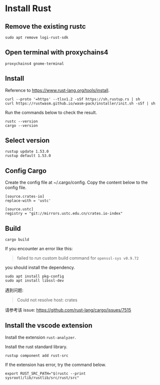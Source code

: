 # Install Rust

## Remove the existing rustc

```shell
sudo apt remove logi-rust-sdk
```

## Open terminal with proxychains4

```shell
proxychains4 gnome-terminal
```

## Install

Reference to <https://www.rust-lang.org/tools/install>.

```shell
curl --proto '=https' --tlsv1.2 -sSf https://sh.rustup.rs | sh
curl https://rustwasm.github.io/wasm-pack/installer/init.sh -sSf | sh
```

Run the commands below to check the result.

```shell
rustc --version
cargo --version
```

## Select version

```shell
rustup update 1.53.0
rustup default 1.53.0
```

## Config Cargo

Create the config file at ~/.cargo/config.
Copy the content below to the config file.

```config
[source.crates-io]
replace-with = 'ustc'

[source.ustc]
registry = "git://mirrors.ustc.edu.cn/crates.io-index"
```

## Build

```shell
cargo build
```

If you encounter an error like this:

> failed to run custom build command for `openssl-sys v0.9.72`

you should install the dependency.

```shell
sudo apt install pkg-config
sudo apt install libssl-dev
```

遇到问题:

> Could not resolve host: crates

请参考该 issue:
https://github.com/rust-lang/cargo/issues/7515

## Install the vscode extension

Install the extension `rust-analyzer`.

Install the rust standard library.

```shell
rustup component add rust-src
```

If the extension has error, try the command below.

```shell
export RUST_SRC_PATH="$(rustc --print sysroot)/lib/rustlib/src/rust/src"
```
